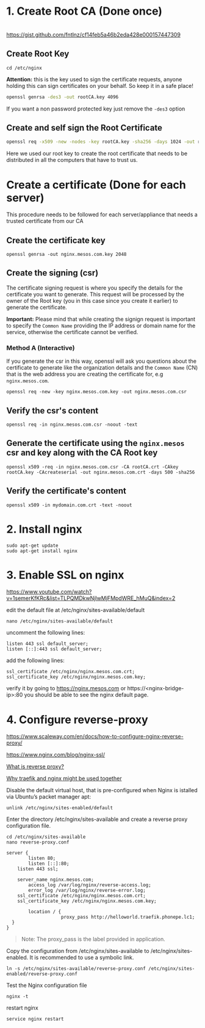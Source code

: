 # 1. Create Root CA (Done once)
\
https://gist.github.com/fntlnz/cf14feb5a46b2eda428e000157447309


## Create Root Key

```
cd /etc/nginx
```

**Attention:** this is the key used to sign the certificate requests, anyone holding this can sign certificates on your behalf. So keep it in a safe place!

```bash
openssl genrsa -des3 -out rootCA.key 4096
```

If you want a non password protected key just remove the `-des3` option


## Create and self sign the Root Certificate

```bash
openssl req -x509 -new -nodes -key rootCA.key -sha256 -days 1024 -out rootCA.crt
```

Here we used our root key to create the root certificate that needs to be distributed in all the computers that have to trust us.


# Create a certificate (Done for each server)

This procedure needs to be followed for each server/appliance that needs a trusted certificate from our CA

## Create the certificate key

```
openssl genrsa -out nginx.mesos.com.key 2048
```

## Create the signing  (csr)

The certificate signing request is where you specify the details for the certificate you want to generate.
This request will be processed by the owner of the Root key (you in this case since you create it earlier) to generate the certificate.

**Important:** Please mind that while creating the signign request is important to specify the `Common Name` providing the IP address or domain name for the service, otherwise the certificate cannot be verified.


### Method A (Interactive)

If you generate the csr in this way, openssl will ask you questions about the certificate to generate like the organization details and the `Common Name` (CN) that is the web address you are creating the certificate for, e.g `nginx.mesos.com`.

```
openssl req -new -key nginx.mesos.com.key -out nginx.mesos.com.csr
```


## Verify the csr's content

```
openssl req -in nginx.mesos.com.csr -noout -text
```

## Generate the certificate using the `nginx.mesos` csr and key along with the CA Root key

```
openssl x509 -req -in nginx.mesos.com.csr -CA rootCA.crt -CAkey rootCA.key -CAcreateserial -out nginx.mesos.com.crt -days 500 -sha256
```

## Verify the certificate's content

```
openssl x509 -in mydomain.com.crt -text -noout
```

# 2. Install nginx

```
sudo apt-get update
sudo apt-get install nginx
```

# 3. Enable SSL on nginx

https://www.youtube.com/watch?v=1semerKfKRc&list=TLPQMDkwNjIwMjFMpdWRE_hMuQ&index=2

edit the default file at /etc/nginx/sites-available/default

```
nano /etc/nginx/sites-available/default
```

uncomment the following lines:

```
listen 443 ssl default_server;
listen [::]:443 ssl default_server;
```

add the following lines:

```
ssl_certificate /etc/nginx/nginx.mesos.com.crt;
ssl_certificate_key /etc/nginx/nginx.mesos.com.key;
```

verify it by going to https://nginx.mesos.com or https://\<nginx-bridge-ip\>:80 you should be able to see the nginx default page.

# 4. Configure reverse-proxy

https://www.scaleway.com/en/docs/how-to-configure-nginx-reverse-proxy/

https://www.nginx.com/blog/nginx-ssl/


[What is reverse proxy?](https://kinsta.com/blog/reverse-proxy/)

[Why traefik and nginx might be used together](https://stackoverflow.com/questions/50778187/use-nginx-on-route-and-traefik-for-subdomain)

Disable the default virtual host, that is pre-configured when Nginx is istalled via Ubuntu’s packet manager apt:

```
unlink /etc/nginx/sites-enabled/default
```

Enter the directory /etc/nginx/sites-available and create a reverse proxy configuration file.

```
cd /etc/nginx/sites-available
nano reverse-proxy.conf
```

```
server {
        listen 80;
        listen [::]:80;
	listen 443 ssl;

	server_name nginx.mesos.com;
        access_log /var/log/nginx/reverse-access.log;
        error_log /var/log/nginx/reverse-error.log;
	ssl_certificate /etc/nginx/nginx.mesos.com.crt;
	ssl_certificate_key /etc/nginx/nginx.mesos.com.key;

        location / {
                    proxy_pass http://helloworld.traefik.phonepe.lc1;
  }
}
```

> Note: The proxy_pass is the label provided in application.

Copy the configuration from /etc/nginx/sites-available to /etc/nginx/sites-enabled. It is recommended to use a symbolic link.

```
ln -s /etc/nginx/sites-available/reverse-proxy.conf /etc/nginx/sites-enabled/reverse-proxy.conf
```

Test the Nginx configuration file

```
nginx -t
```

restart nginx

```
service nginx restart
```